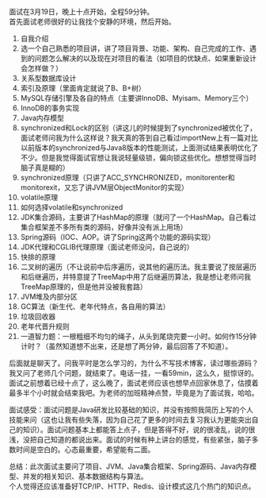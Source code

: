 面试在3月19日，晚上十点开始，全程59分钟。  
首先面试老师很好的让我找个安静的环境，然后开始。

1. 自我介绍
2. 选一个自己熟悉的项目讲，讲了项目背景、功能、架构、自己完成的工作、遇到的问题怎么解决的以及现在对项目的看法（如项目的优缺点、如果重新设计会怎样做？）
3. 关系型数据库设计
4. 索引及原理（里面肯定就说了B、B+树）
5. MySQL存储引擎及各自的特点（主要讲InnoDB、Myisam、Memory三个）
6. InnoDB的事务实现
7. Java内存模型
8. synchronized和Lock的区别（讲这儿的时候提到了synchronized被优化了，面试老师问我为什么这样说？我天真的答到自己看过importNew上有一篇对比以前版本的synchronized与Java8版本的性能测试，上面测试结果表明优化了不少。但是我觉得面试官想让我说轻量级锁，偏向锁这些优化。想想觉得当时脑子真是糊的）
9. synchronized原理（只讲了ACC_SYNCHRONIZED，monitorenter和monitorexit，又忘了讲JVM层ObjectMonitor的实现）
10. volatile原理
11. 如何选择volatile和synchronized
12. JDK集合源码，主要讲了HashMap的原理（就问了一个HashMap。自己看过集合框架差不多所有类的源码，好像并没有派上用场）
13. Spring源码（IOC、AOP。讲了Spring这两个功能的源码实现）
14. JDK代理和CGLIB代理原理（面试老师没问，自己说的）
15. 快排的原理
16. 二叉树的遍历（不让说前中后序遍历，说其他的遍历法。我主要说了按层遍历和后继遍历，并特意提了TreeMap中用了后继遍历算法，我是想让老师问我TreeMap原理的，但是他并没被我套路）
17. JVM堆及内部分区
18. GC算法（新生代、老年代特点，各自用的算法）
19. 垃圾回收器
20. 老年代晋升规则
21. 一道智力题：一根粗细不均匀的绳子，从头到尾烧完要一小时。如何作15分钟计时？（虽然知道想不出来，还是想了两分钟，最后回答了不知道）。  
    
后面就是聊天了。问我平时是怎么学习的，为什么不写技术博客，读过哪些源码？我又问了老师几个问题，就结束了。电话一挂，一看59min，这么久，挺惊讶的。面试之前想着已经十点了，这么晚了，面试老师应该也想早点回家休息了，估摸着最多半个小时就会结束我吧。为老师的加班精神点赞，毕竟是为了面试我，哈哈。

面试感受：面试问题是Java研发比较基础的知识，并没有按照我简历上写的个人技能来问（这也让我有些失落，因为自己花了更多的时间去复习我认为更能突出自己的知识）。面试问题基本上都能答上点子，但是答得不好，说的很凌乱，说的很浅，没把自己知道的都说出来。面试的时候有种上讲台的感觉，有些紧张，脑子多数时间是空白的。心态最重要，希望能有二面。  

总结：此次面试主要问了项目、JVM、Java集合框架、Spring源码、Java内存模型、并发的相关知识、基本数据结构与算法。  
个人觉得还应该准备好TCP/IP、HTTP、Redis、设计模式这几个热门的知识点。
